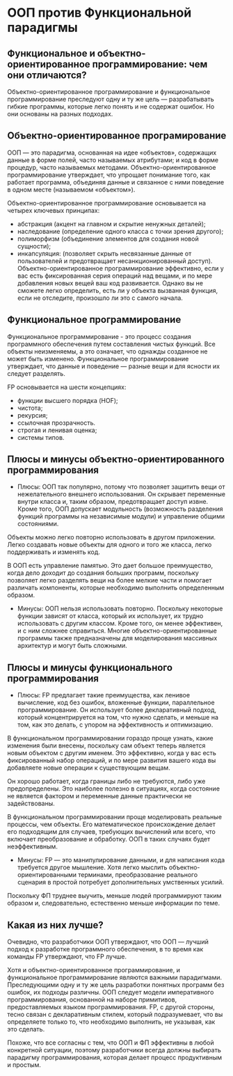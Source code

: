 # ООП против Функциональной парадигмы
## Функциональное и объектно-ориентированное программирование: чем они отличаются?
Объектно-ориентированное программирование и функциональное программирование преследуют одну и ту же цель — разрабатывать гибкие программы, которые легко понять и не содержат ошибок. Но они основаны на разных подходах.

## Объектно-ориентированное програмирование
ООП — это парадигма, основанная на идее «объектов», содержащих данные в форме полей, часто называемых атрибутами; и код в форме процедур, часто называемых методами. Объектно-ориентированное программирование утверждает, что упрощает понимание того, как работает программа, объединяя данные и связанное с ними поведение в одном месте (называемом «объектом»).

Объектно-ориентированное программирование основывается на четырех ключевых принципах:
* абстракция (акцент на главном и скрытие ненужных деталей);
* наследование (определение одного класса с точки зрения другого);
* полиморфизм (объединение элементов для создания новой сущности);
* инкапсуляция: (позволяет скрыть несвязанные данные от пользователей и предотвращает несанкционированный доступ).
Объектно-ориентированное программирование эффективно, если у вас есть фиксированная серия операций над вещами, и по мере добавления новых вещей ваш код развивается. Однако вы не сможете легко определить, есть ли у объекта вызванная функция, если не отследите, произошло ли это с самого начала.

## Функциональное программирование
Функциональное программирование - это процесс создания программного обеспечения путем составления чистых функций. Все объекты неизменяемы, а это означает, что однажды созданное не может быть изменено. Функциональное программирование утверждает, что данные и поведение — разные вещи и для ясности их следует разделять.

FP основывается на шести концепциях:
* функции высшего порядка (HOF);
* чистота;
* рекурсия;
* ссылочная прозрачность.
* строгая и ленивая оценка;
* системы типов.
## Плюсы и минусы объектно-ориентированного программирования
* Плюсы:
ООП так популярно, потому что позволяет защитить вещи от нежелательного внешнего использования. Он скрывает переменные внутри класса и, таким образом, предотвращает доступ извне. Кроме того, ООП допускает модульность (возможность разделения функций программы на независимые модули) и управление общими состояниями.

Объекты можно легко повторно использовать в другом приложении. Легко создавать новые объекты для одного и того же класса, легко поддерживать и изменять код.

В ООП есть управление памятью. Это дает большое преимущество, когда дело доходит до создания больших программ, поскольку позволяет легко разделять вещи на более мелкие части и помогает различать компоненты, которые необходимо выполнить определенным образом.
 
 * Минусы:
 ООП нельзя использовать повторно. Поскольку некоторые функции зависят от класса, который их использует, их трудно использовать с другим классом. Кроме того, он менее эффективен, и с ним сложнее справиться. Многие объектно-ориентированные программы также предназначены для моделирования массивных архитектур и могут быть сложными.
 
 ## Плюсы и минусы функционального программирования
 * Плюсы:
 FP предлагает такие преимущества, как ленивое вычисление, код без ошибок, вложенные функции, параллельное программирование. Он использует более декларативный подход, который концентрируется на том, что нужно сделать, и меньше на том, как это делать, с упором на эффективность и оптимизацию.

В функциональном программировании гораздо проще узнать, какие изменения были внесены, поскольку сам объект теперь является новым объектом с другим именем. Это эффективно, когда у вас есть фиксированный набор операций, и по мере развития вашего кода вы добавляете новые операции к существующим вещам.

Он хорошо работает, когда границы либо не требуются, либо уже предопределены. Это наиболее полезно в ситуациях, когда состояние не является фактором и переменные данные практически не задействованы.

В функциональном программировании проще моделировать реальные процессы, чем объекты. Его математическое происхождение делает его подходящим для случаев, требующих вычислений или всего, что включает преобразование и обработку. ООП в таких случаях будет неэффективным.

* Минусы:
FP — это манипулирование данными, и для написания кода требуется другое мышление. Хотя легко мыслить объектно-ориентированными терминами, преобразование реального сценария в простой потребует дополнительных умственных усилий.

Поскольку ФП труднее выучить, меньше людей программируют таким образом и, следовательно, естественно меньше информации по теме.

## Какая из них лучше?
Очевидно, что разработчики ООП утверждают, что ООП — лучший подход к разработке программного обеспечения, в то время как команды FP утверждают, что FP лучше.

Хотя и объектно-ориентированное программирование, и функциональное программирование являются важными парадигмами. Преследующими одну и ту же цель разработки понятных программ без ошибок, их подходы различны. ООП следует модели императивного программирования, основанной на наборе примитивов, предоставляемых языком программирования. FP, с другой стороны, тесно связан с декларативным стилем, который подразумевает, что вы определяете только то, что необходимо выполнить, не указывая, как это сделать.

Похоже, что все согласны с тем, что ООП и ФП эффективны в любой конкретной ситуации, поэтому разработчики всегда должны выбирать парадигму программирования, которая делает процесс продуктивным и простым. 

